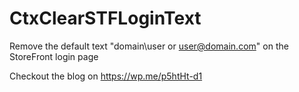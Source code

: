 # CtxClearSTFLoginText
Remove the default text "domain\user or user@domain.com" on the StoreFront login page

Checkout the blog on https://wp.me/p5htHt-d1
